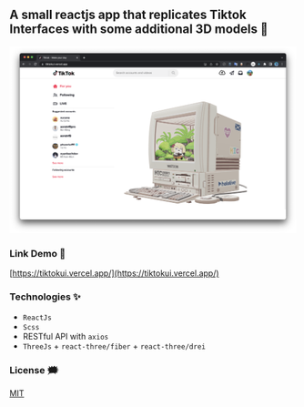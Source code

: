 ## A small reactjs app that replicates Tiktok Interfaces with some additional 3D models 🌱

![tiktokui](./github-images/tiktok.png)


### Link Demo 📌

[https://tiktokui.vercel.app/](https://tiktokui.vercel.app/)

### Technologies ✨

-   `ReactJs`
-   `Scss`
-   RESTful API with `axios`
-   `ThreeJs` + `react-three/fiber` + `react-three/drei`

### License :right_anger_bubble:

[MIT](https://choosealicense.com/licenses/mit/)
